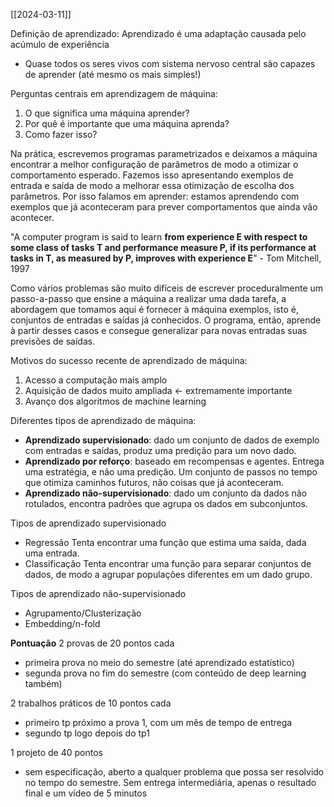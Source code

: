 [[2024-03-11]]

Definição de aprendizado: Aprendizado é uma adaptação causada pelo acúmulo de experiência
- Quase todos os seres vivos com sistema nervoso central são capazes de aprender (até mesmo os mais simples!)

Perguntas centrais em aprendizagem de máquina:
1)  O que significa uma máquina aprender?
2)  Por quê é importante que uma máquina aprenda?
3) Como fazer isso?

Na prática, escrevemos programas parametrizados e deixamos a máquina encontrar a melhor configuração de parâmetros de modo a otimizar o comportamento esperado. Fazemos isso apresentando exemplos de entrada e saída de modo a melhorar essa otimização de escolha dos parâmetros. Por isso falamos em aprender: estamos aprendendo com exemplos que já aconteceram para prever comportamentos que ainda vão acontecer.

"A computer program is said to learn **from experience E with respect to some class of tasks T and performance measure P, if its performance at tasks in T, as measured by P, improves with experience E**" - Tom Mitchell, 1997

Como vários problemas são muito difíceis de escrever proceduralmente um passo-a-passo que ensine a máquina a realizar uma dada tarefa, a abordagem que tomamos aqui é fornecer à máquina exemplos, isto é, conjuntos de entradas e saídas já conhecidos. O programa, então, aprende à partir desses casos e consegue generalizar para novas entradas suas previsões de saídas.

Motivos do sucesso recente de aprendizado de máquina:
1) Acesso a computação mais amplo
2) Aquisição de dados muito ampliada <- extremamente importante
3) Avanço dos algoritmos de machine learning

Diferentes tipos de aprendizado de máquina:
- **Aprendizado supervisionado**: dado um conjunto de dados de exemplo com entradas e saídas, produz uma predição para um novo dado.
- **Aprendizado por reforço**: baseado em recompensas e agentes. Entrega uma estratégia, e não uma predição. Um conjunto de passos no tempo que otimiza caminhos futuros, não coisas que já aconteceram.
- **Aprendizado não-supervisionado**: dado um conjunto da dados não rotulados, encontra padrões que agrupa os dados em subconjuntos.

Tipos de aprendizado supervisionado
- Regressão
	 Tenta encontrar uma função que estima uma saída, dada uma entrada.
- Classificação
	 Tenta encontrar uma função para separar conjuntos de dados, de modo a agrupar populações diferentes em um dado grupo.

Tipos de aprendizado não-supervisionado
- Agrupamento/Clusterização
- Embedding/n-fold


**Pontuação**
2 provas de 20 pontos cada
- primeira prova no meio do semestre (até aprendizado estatístico)
- segunda prova no fim do semestre (com conteúdo de deep learning também)

2 trabalhos práticos de 10 pontos cada
- primeiro tp próximo a prova 1, com um mês de tempo de entrega
- segundo tp logo depois do tp1

1 projeto de 40 pontos
- sem especificação, aberto a qualquer problema que possa ser resolvido no tempo do semestre. Sem entrega intermediária, apenas o resultado final e um vídeo de 5 minutos